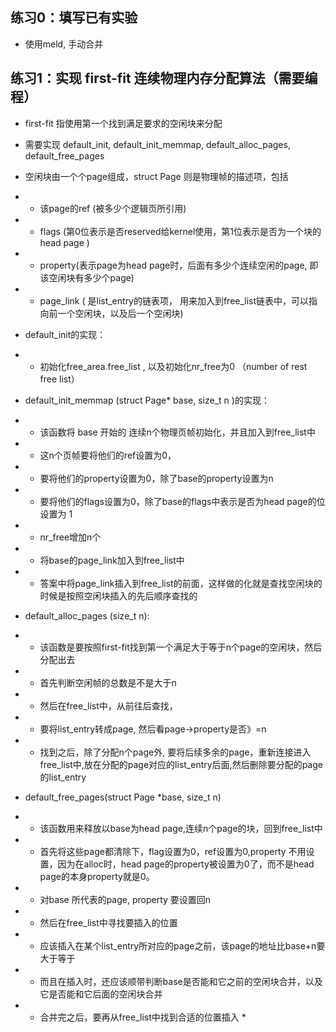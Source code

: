 ## 练习0：填写已有实验   
* 使用meld, 手动合并  
## 练习1：实现 first-fit 连续物理内存分配算法（需要编程）
* first-fit 指使用第一个找到满足要求的空闲块来分配  
* 需要实现 default_init, default_init_memmap, default_alloc_pages, default_free_pages  
* 空闲块由一个个page组成，struct Page 则是物理帧的描述项，包括
* * 该page的ref (被多少个逻辑页所引用)
* * flags (第0位表示是否reserved给kernel使用，第1位表示是否为一个块的head page )
* *  property(表示page为head page时，后面有多少个连续空闲的page, 即该空闲块有多少个page)  
* * page_link ( 是list_entry的链表项， 用来加入到free_list链表中，可以指向前一个空闲块，以及后一个空闲块)  

* default_init的实现：
* * 初始化free_area.free_list , 以及初始化nr_free为0 （number of rest free list） 

* default_init_memmap (struct Page* base, size_t n )的实现：
* * 该函数将 base 开始的 连续n个物理页帧初始化，并且加入到free_list中  
* * 这n个页帧要将他们的ref设置为0，
* * 要将他们的property设置为0，除了base的property设置为n  
* * 要将他们的flags设置为0，除了base的flags中表示是否为head page的位设置为 1   
* * nr_free增加n个  
* * 将base的page_link加入到free_list中  
* * 答案中将page_link插入到free_list的前面，这样做的化就是查找空闲块的时候是按照空闲块插入的先后顺序查找的  

* default_alloc_pages (size_t n):
* * 该函数是要按照first-fit找到第一个满足大于等于n个page的空闲块，然后分配出去  
* * 首先判断空闲帧的总数是不是大于n  
* * 然后在free_list中，从前往后查找，  
* * 要将list_entry转成page, 然后看page->property是否》=n 
* * 找到之后，除了分配n个page外, 要将后续多余的page，重新连接进入free_list中,放在分配的page对应的list_entry后面,然后删除要分配的page的list_entry  

* default_free_pages(struct Page *base, size_t n)  
* * 该函数用来释放以base为head page,连续n个page的块，回到free_list中  
* * 首先将这些page都清除下，flag设置为0，ref设置为0,property 不用设置，因为在alloc时，head page的property被设置为0了，而不是head page的本身property就是0。
* * 对base 所代表的page, property 要设置回n  
* * 然后在free_list中寻找要插入的位置  
* * 应该插入在某个list_entry所对应的page之前，该page的地址比base+n要大于等于  
* * 而且在插入时，还应该顺带判断base是否能和它之前的空闲块合并，以及它是否能和它后面的空闲块合并  
* * 合并完之后，要再从free_list中找到合适的位置插入  *  

